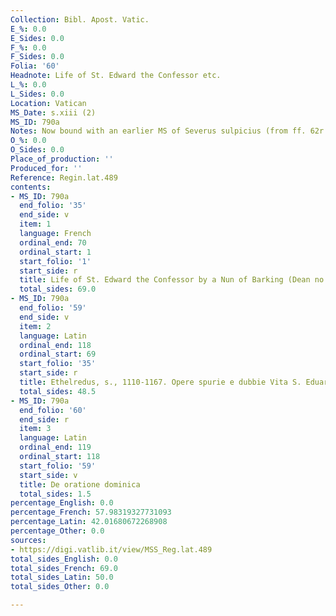 ```yaml
---
Collection: Bibl. Apost. Vatic.
E_%: 0.0
E_Sides: 0.0
F_%: 0.0
F_Sides: 0.0
Folia: '60'
Headnote: Life of St. Edward the Confessor etc.
L_%: 0.0
L_Sides: 0.0
Location: Vatican
MS_Date: s.xiii (2)
MS_ID: 790a
Notes: Now bound with an earlier MS of Severus sulpicius (from ff. 62r
O_%: 0.0
O_Sides: 0.0
Place_of_production: ''
Produced_for: ''
Reference: Regin.lat.489
contents:
- MS_ID: 790a
  end_folio: '35'
  end_side: v
  item: 1
  language: French
  ordinal_end: 70
  ordinal_start: 1
  start_folio: '1'
  start_side: r
  title: Life of St. Edward the Confessor by a Nun of Barking (Dean no. 523)
  total_sides: 69.0
- MS_ID: 790a
  end_folio: '59'
  end_side: v
  item: 2
  language: Latin
  ordinal_end: 118
  ordinal_start: 69
  start_folio: '35'
  start_side: r
  title: Ethelredus, s., 1110-1167. Opere spurie e dubbie Vita S. Eduardi regis
  total_sides: 48.5
- MS_ID: 790a
  end_folio: '60'
  end_side: r
  item: 3
  language: Latin
  ordinal_end: 119
  ordinal_start: 118
  start_folio: '59'
  start_side: v
  title: De oratione dominica
  total_sides: 1.5
percentage_English: 0.0
percentage_French: 57.98319327731093
percentage_Latin: 42.01680672268908
percentage_Other: 0.0
sources:
- https://digi.vatlib.it/view/MSS_Reg.lat.489
total_sides_English: 0.0
total_sides_French: 69.0
total_sides_Latin: 50.0
total_sides_Other: 0.0

---
```

